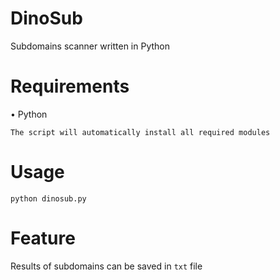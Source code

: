 # DinoSub
Subdomains scanner written in Python

# Requirements
• Python

`The script will automatically install all required modules`

# Usage
`python dinosub.py`

# Feature
Results of subdomains can be saved in `txt` file



